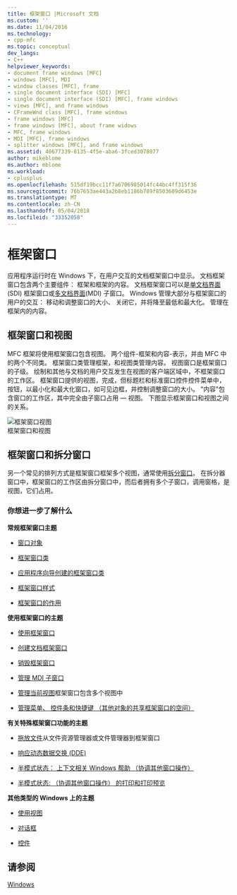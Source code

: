 ```yaml
---
title: 框架窗口 |Microsoft 文档
ms.custom: ''
ms.date: 11/04/2016
ms.technology:
- cpp-mfc
ms.topic: conceptual
dev_langs:
- C++
helpviewer_keywords:
- document frame windows [MFC]
- windows [MFC], MDI
- window classes [MFC], frame
- single document interface (SDI) [MFC]
- single document interface (SDI) [MFC], frame windows
- views [MFC], and frame windows
- CFrameWnd class [MFC], frame windows
- frame windows [MFC]
- frame windows [MFC], about frame widows
- MFC, frame windows
- MDI [MFC], frame windows
- splitter windows [MFC], and frame windows
ms.assetid: 40677339-8135-4f5e-aba6-3fced3078077
author: mikeblome
ms.author: mblome
ms.workload:
- cplusplus
ms.openlocfilehash: 515df19bcc11f7a6706985014fc44bc4ff315f36
ms.sourcegitcommit: 76b7653ae443a2b8eb1186b789f8503609d6453e
ms.translationtype: MT
ms.contentlocale: zh-CN
ms.lasthandoff: 05/04/2018
ms.locfileid: "33352058"
---
```

# <a name="frame-windows"></a>框架窗口
应用程序运行时在 Windows 下，在用户交互的文档框架窗口中显示。 文档框架窗口包含两个主要组件： 框架和框架的内容。 文档框架窗口可以是[单文档界面](../mfc/sdi-and-mdi.md)(SDI) 框架窗口或[多文档界面](../mfc/sdi-and-mdi.md)(MDI) 子窗口。 Windows 管理大部分与框架窗口的用户的交互： 移动和调整窗口的大小、 关闭它，并将降至最低和最大化。 管理在框架内的内容。  
  
## <a name="frame-windows-and-views"></a>框架窗口和视图  
 MFC 框架将使用框架窗口包含视图。 两个组件-框架和内容-表示，并由 MFC 中的两个不同类。 框架窗口类管理框架，和视图类管理内容。 视图窗口是框架窗口的子级。 绘制和其他与文档的用户交互发生在视图的客户端区域中，不框架窗口的工作区。 框架窗口提供的视图，完成，但标题栏和标准窗口控件控件菜单中，按钮，以最小化和最大化窗口，如可见边框，并控制调整窗口的大小。 "内容"包含窗口的工作区，其中完全由子窗口占用 — 视图。 下图显示框架窗口和视图之间的关系。  
  
 ![框架窗口视图](../mfc/media/vc37fx1.gif "vc37fx1")  
框架窗口和视图  
  
## <a name="frame-windows-and-splitter-windows"></a>框架窗口和拆分窗口  
 另一个常见的排列方式是框架窗口框架多个视图，通常使用[拆分窗口](../mfc/multiple-document-types-views-and-frame-windows.md)。 在拆分器窗口中，框架窗口的工作区由拆分窗口中，而后者拥有多个子窗口，调用窗格，是视图，它们占用。  
  
### <a name="what-do-you-want-to-know-more-about"></a>你想进一步了解什么  
 **常规框架窗口主题**  
  
-   [窗口对象](../mfc/window-objects.md)  
  
-   [框架窗口类](../mfc/frame-window-classes.md)  
  
-   [应用程序向导创建的框架窗口类](../mfc/frame-window-classes-created-by-the-application-wizard.md)  
  
-   [框架窗口样式](../mfc/frame-window-styles-cpp.md)  
  
-   [框架窗口的作用](../mfc/what-frame-windows-do.md)  
  
 **使用框架窗口的主题**  
  
-   [使用框架窗口](../mfc/using-frame-windows.md)  
  
-   [创建文档框架窗口](../mfc/creating-document-frame-windows.md)  
  
-   [销毁框架窗口](../mfc/destroying-frame-windows.md)  
  
-   [管理 MDI 子窗口](../mfc/managing-mdi-child-windows.md)  
  
-   [管理当前视图](../mfc/managing-the-current-view.md)框架窗口包含多个视图中  
  
-   [管理菜单、 控件条和快捷键 （其他对象的共享框架窗口的空间）](../mfc/managing-menus-control-bars-and-accelerators.md)  
  
 **有关特殊框架窗口功能的主题**  
  
-   [拖放文件](../mfc/dragging-and-dropping-files-in-a-frame-window.md)从文件资源管理器或文件管理器到框架窗口  
  
-   [响应动态数据交换 (DDE)](../mfc/responding-to-dynamic-data-exchange-dde.md)  
  
-   [半模式状态： 上下文相关 Windows 帮助 （协调其他窗口操作）](../mfc/orchestrating-other-window-actions.md)  
  
-   [半模式状态: （协调其他窗口操作） 的打印和打印预览](../mfc/orchestrating-other-window-actions.md)  
  
 **其他类型的 Windows 上的主题**  
  
-   [使用视图](../mfc/using-views.md)  
  
-   [对话框](../mfc/dialog-boxes.md)  
  
-   [控件](../mfc/controls-mfc.md)  
  
## <a name="see-also"></a>请参阅  
 [Windows](../mfc/windows.md)

